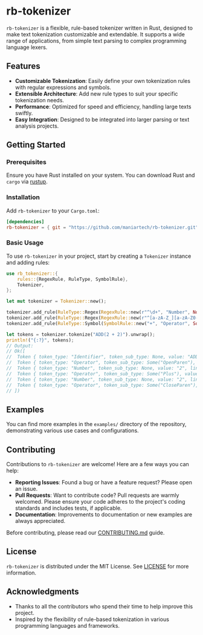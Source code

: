 # rb-tokenizer

`rb-tokenizer` is a flexible, rule-based tokenizer written in Rust, designed to make text tokenization customizable and extendable. It supports a wide range of applications, from simple text parsing to complex programming language lexers.

## Features

- **Customizable Tokenization**: Easily define your own tokenization rules with regular expressions and symbols.
- **Extensible Architecture**: Add new rule types to suit your specific tokenization needs.
- **Performance**: Optimized for speed and efficiency, handling large texts swiftly.
- **Easy Integration**: Designed to be integrated into larger parsing or text analysis projects.

## Getting Started

### Prerequisites

Ensure you have Rust installed on your system. You can download Rust and `cargo` via [rustup](https://rustup.rs/).

### Installation

Add `rb-tokenizer` to your `Cargo.toml`:

```toml
[dependencies]
rb-tokenizer = { git = "https://github.com/maniartech/rb-tokenizer.git" }
```

### Basic Usage

To use `rb-tokenizer` in your project, start by creating a `Tokenizer` instance and adding rules:

```rust
use rb_tokenizer::{
    rules::{RegexRule, RuleType, SymbolRule},
    Tokenizer,
};

let mut tokenizer = Tokenizer::new();

tokenizer.add_rule(RuleType::Regex(RegexRule::new(r"^\d+", "Number", None)));
tokenizer.add_rule(RuleType::Regex(RegexRule::new(r"^[a-zA-Z_][a-zA-Z0-9_]*", "Identifier", None)));
tokenizer.add_rule(RuleType::Symbol(SymbolRule::new("+", "Operator", Some("Plus"))));

let tokens = tokenizer.tokenize("ADD(2 + 2)").unwrap();
println!("{:?}", tokens);
// Output:
// Ok([
//  Token { token_type: "Identifier", token_sub_type: None, value: "ADD", line: 1, column: 1 },
//  Token { token_type: "Operator", token_sub_type: Some("OpenParen"), value: "(", line: 1, column: 4 },
//  Token { token_type: "Number", token_sub_type: None, value: "2", line: 1, column: 5 },
//  Token { token_type: "Operator", token_sub_type: Some("Plus"), value: "+", line: 1, column: 7 },
//  Token { token_type: "Number", token_sub_type: None, value: "2", line: 1, column: 12 },
//  Token { token_type: "Operator", token_sub_type: Some("CloseParen"), value: ")", line: 1, column: 13 }
// ])

```

## Examples

You can find more examples in the `examples/` directory of the repository, demonstrating various use cases and configurations.

## Contributing

Contributions to `rb-tokenizer` are welcome! Here are a few ways you can help:

- **Reporting Issues**: Found a bug or have a feature request? Please open an issue.
- **Pull Requests**: Want to contribute code? Pull requests are warmly welcomed. Please ensure your code adheres to the project's coding standards and includes tests, if applicable.
- **Documentation**: Improvements to documentation or new examples are always appreciated.

Before contributing, please read our [CONTRIBUTING.md](CONTRIBUTING.md) guide.

## License

`rb-tokenizer` is distributed under the MIT License. See [LICENSE](LICENSE) for more information.

## Acknowledgments

- Thanks to all the contributors who spend their time to help improve this project.
- Inspired by the flexibility of rule-based tokenization in various programming languages and frameworks.
